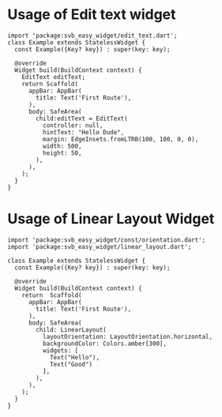 # Usage of Edit text widget
    import 'package:svb_easy_widget/edit_text.dart';
    class Example extends StatelessWidget {
      const Example({Key? key}) : super(key: key);

      @override
      Widget build(BuildContext context) {
        EditText editText;
        return Scaffold(
          appBar: AppBar(
            title: Text('First Route'),
          ),
          body: SafeArea(
            child:editText = EditText(
              controller: null,
              hintText: "Hello Dude",
              margin: EdgeInsets.fromLTRB(100, 100, 0, 0),
              width: 500,
              height: 50,
            ),
          ),
        );
      }
    }


# Usage of Linear Layout Widget
    import 'package:svb_easy_widget/const/orientation.dart';
    import 'package:svb_easy_widget/linear_layout.dart';

    class Example extends StatelessWidget {
      const Example({Key? key}) : super(key: key);

      @override
      Widget build(BuildContext context) {
        return  Scaffold(
          appBar: AppBar(
            title: Text('First Route'),
          ),
          body: SafeArea(
            child: LinearLayout(
              layoutOrientation: LayoutOrientation.horizontal,
              backgroundColor: Colors.amber[300],
              widgets: [
                Text("Hello"),
                Text("Good")
              ],
            ),
          ),
        );
      }
    }